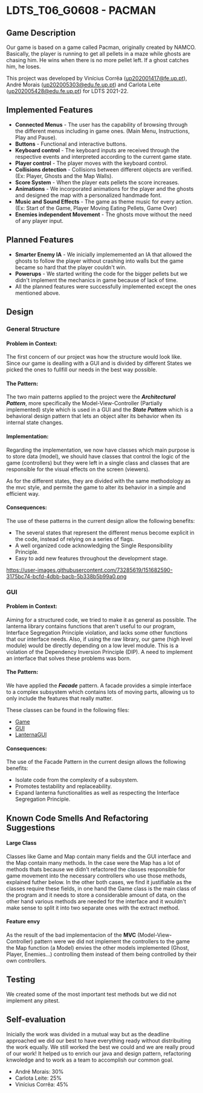 # LDTS_T06_G0608 - PACMAN

## Game Description

Our game is based on a game called Pacman, originally created by NAMCO. Basically, the player is running to get all pellets in a maze while ghosts are chasing him. He wins when there is no more pellet left. If a ghost catches him, he loses.

This project was developed by Vinícius Corrêa (up202001417@fe.up.pt), André Morais (up202005303@edu.fe.up.pt) and Carlota Leite (up202005428@edu.fe.up.pt) for LDTS 2021-22.

## Implemented Features

- **Connected Menus** - The user has the capability of browsing through the different menus including in game ones. (Main Menu, Instructions, Play and Pause).
- **Buttons** - Functional and interactive buttons.
- **Keyboard control** - The keyboard inputs are received through the respective events and interpreted according to the current game state.
- **Player control** - The player moves with the keyboard control.
- **Collisions detection** - Collisions between different objects are verified. (Ex: Player, Ghosts and the Map Walls).
- **Score System** - When the player eats pellets the score increases.
- **Animations** - We incorporated animations for the player and the ghosts and designed the map with a personalized handmade font.
- **Music and Sound Effects** - The game as theme music for every action. (Ex: Start of the Game, Player Moving Eating Pellets, Game Over)
- **Enemies independent Movement** - The ghosts move without the need of any player input.

## Planned Features

- **Smarter Enemy IA** - We inicially implememented an IA that allowed the ghosts to follow the player without crashing into walls but the game became so hard that the player couldn't win. 
- **Powerups** - We started writing the code for the bigger pellets but we didn't implement the mechanics in game because of lack of time.
- All the planned features were successfully implemented except the ones mentioned above.

## Design

### General Structure
#### Problem in Context:
The first concern of our project was how the structure would look like. Since our game is dealling with a GUI and is divided by different States we picked the ones to fullfill our needs in the best way possible.

#### The Pattern:
The two main patterns applied to the project were the **_Architectural Pattern_**, more specifically the Model-View-Controller (Partially implemented) style which is used in a GUI and the **_State Pattern_** which is a behavioral design pattern that lets an object alter its behavior when its internal state changes.  

#### Implementation:
Regarding the implementation, we now have classes which main purpose is to store data (model), we should have classes that control the logic of the game (controllers) but they were left in a single class and classes that are responsible for the visual effects on the screen (viewers).

As for the different states, they are divided with the same methodology as the mvc style, and permite the game to alter its behavior in a simple and efficient way.

#### Consequences:
The use of these patterns in the current design allow the following benefits:
- The several states that represent the different menus become explicit in the code, instead of relying on a series of flags.
- A well organized code acknowledging the Single Responsibility Principle.
- Easy to add new features throughout the development stage.


https://user-images.githubusercontent.com/73285619/151682590-3175bc74-bcfd-4dbb-bacb-5b338b5b99a0.png

### GUI
#### Problem in Context:
Aiming for a structured code, we tried to make it as general as possible. The lanterna library contains functions that aren't useful to our program, Interface Segregation Principle violation, and lacks some other functions that our interface needs. Also, if using the raw library, our game (high level module) would be directly depending on a low level module. This is a violation of the Dependency Inversion Principle (DIP). A need to implement an interface that solves these problems was born. 

#### The Pattern: 
We have applied the **_Facade_** pattern. A facade provides a simple interface to a complex subsystem which contains lots of moving parts, allowing us to only include the features that really matter.

These classes can be found in the following files:
- [Game](../src/main/java/com/aor/g608/Game.java)
- [GUI](../src/main/java/com/aor/g608/gui/GUI.java)
- [LanternaGUI](../src/main/java/com/aor/g608/gui/LanternaGUI.java)

#### Consequences: 
The use of the Facade Pattern in the current design allows the following benefits:
- Isolate code from the complexity of a subsystem.
- Promotes testability and replaceability.
- Expand lanterna functionalities as well as respecting the Interface Segregation Principle.


## Known Code Smells And Refactoring Suggestions
#### **Large Class**
Classes like Game and Map contain many fields and the GUI interface and the Map contain many methods. In the case were the Map has a lot of methods thats because we didn't refactored the classes responsible for game movement into the necessary controllers who use those methods, explained futher below. In the other both cases, we find it justifiable as the classes require these fields, in one hand the Game class is the main class of the program and it needs to store a considerable amount of data, on the other hand various methods are needed for the interface and it wouldn't make sense to split it into two separate ones with the extract method.

#### **Feature envy**
As the result of the bad implementacion of the **MVC** (Model-View-Controller) pattern were we did not implement the controllers to the game the Map function (a Model) envies the other models implemented (Ghost, Player, Enemies...) controlling them instead of them being controlled by their own controllers. 

## Testing
We created some of the most important test methods but we did not implement any pitest.

## Self-evaluation

Inicially the work was divided in a mutual way but as the deadline approached we did our best to have everything ready without distribuiting the work equally. We still worked the best we could and we are really proud of our work! It helped us to enrich our java and design pattern, refactoring knwoledge and to work as a team to accomplish our common goal.

- André Morais: 30%
- Carlota Leite: 25%
- Vinícius Corrêa: 45%

